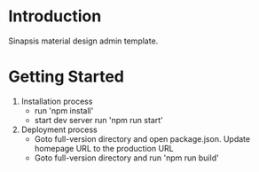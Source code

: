 # Introduction

Sinapsis material design admin template.

# Getting Started

1. Installation process
    - run 'npm install'
    - start dev server run 'npm run start'
2. Deployment process
    - Goto full-version directory and open package.json. Update homepage URL to the production URL
    - Goto full-version directory and run 'npm run build'
